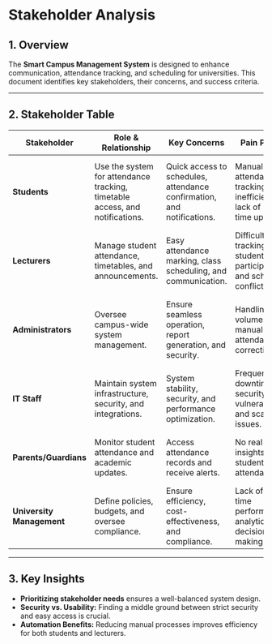 # Stakeholder Analysis

## 1. Overview
The **Smart Campus Management System** is designed to enhance communication, attendance tracking, and scheduling for universities. This document identifies key stakeholders, their concerns, and success criteria.

---

## 2. Stakeholder Table

| Stakeholder        | Role & Relationship | Key Concerns | Pain Points | Success Metrics |
|-------------------|--------------------|--------------|-------------|----------------|
| **Students** | Use the system for attendance tracking, timetable access, and notifications. | Quick access to schedules, attendance confirmation, and notifications. | Manual attendance tracking is inefficient; lack of real-time updates. | 95% of students should check attendance within 10 seconds. |
| **Lecturers** | Manage student attendance, timetables, and announcements. | Easy attendance marking, class scheduling, and communication. | Difficulty in tracking student participation and schedule conflicts. | Attendance reports should be generated within 5 seconds. |
| **Administrators** | Oversee campus-wide system management. | Ensure seamless operation, report generation, and security. | Handling high volumes of manual attendance corrections. | System uptime of 99.9%; Reports generated within 3 seconds. |
| **IT Staff** | Maintain system infrastructure, security, and integrations. | System stability, security, and performance optimization. | Frequent downtime, security vulnerabilities, and scalability issues. | Less than 1% system downtime per month. |
| **Parents/Guardians** | Monitor student attendance and academic updates. | Access attendance records and receive alerts. | No real-time insights into student attendance. | 90% of alerts delivered within 5 seconds. |
| **University Management** | Define policies, budgets, and oversee compliance. | Ensure efficiency, cost-effectiveness, and compliance. | Lack of real-time performance analytics for decision-making. | Generate analytical reports within 2 minutes. |

---

## 3. Key Insights
- **Prioritizing stakeholder needs** ensures a well-balanced system design.
- **Security vs. Usability:** Finding a middle ground between strict security and easy access is crucial.
- **Automation Benefits:** Reducing manual processes improves efficiency for both students and lecturers.

